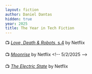 ```yaml
---
layout: fiction
author: Daniel Dantas
hidden: true
year: 2025
title: The Year in Tech Fiction
---
```


📺 [_Love, Death & Robots_, s.4](https://en.wikipedia.org/wiki/List_of_Love,_Death_%26_Robots_episodes#Volume_IV) by Netflix <!-- 5/15/2025 -->

📺 [_Moonrise_](https://en.wikipedia.org/wiki/Moonrise_(TV_series)) by Netflix <!-- 5/2/2025 -->

📺 [_The Electric State_](https://en.wikipedia.org/wiki/The_Electric_State) by Netflix <!-- 3/18/2025 -->
